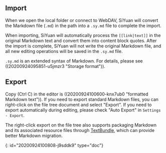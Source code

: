 ## Import

When we open the local folder or connect to WebDAV, SiYuan will convert the Markdown file (`.md`) in the path into a `.sy.md` file to complete the import.

When importing, SiYuan will automatically process the `[[link|text]]` in the original Markdown text and convert them into content block quotes. After the import is complete, SiYuan will not write the original Markdown file, and all new editing operations will be saved in the `.sy.md` file.

`.sy.md` is an extended syntax of Markdown. For details, please see ((20200924095851-u5jmzr3 "Storage format")).

## Export

Copy (Ctrl C) in the editor is ((20200924100600-knx7ub0 "formatted Markdown text")). If you need to export standard Markdown files, you can right-click on the file tree document and select "Export". If you need to export automatically during editing, please check "Auto Export" in `Settings - Export`.

The right-click export on the file tree also supports packaging Markdown and its associated resource files through [TextBundle](http://textbundle.org), which can provide better Markdown migration.


{: id="20200924100808-j9sddk9" type="doc"}
